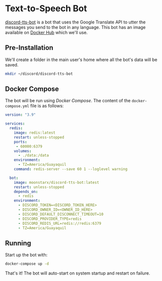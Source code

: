 # Text-to-Speech Bot

[discord-tts-bot](https://github.com/moonstar-x/discord-tts-bot) is a bot that uses the Google Translate API to utter the messages you send to the bot in any language. This bot has an image available on [Docker Hub](https://hub.docker.com/r/moonstarx/discord-tts-bot) which we'll use.

## Pre-Installation

We'll create a folder in the main user's home where all the bot's data will be saved.

```bash
mkdir ~/discord/discord-tts-bot
```

## Docker Compose

The bot will be run using *Docker Compose*. The content of the `docker-compose.yml` file is as follows:

```yaml
version: "3.9"

services:
  redis:
    image: redis:latest
    restart: unless-stopped
    ports:
     - 60000:6379
    volumes:
      - ./data:/data
    environment:
      - TZ=America/Guayaquil
    command: redis-server --save 60 1 --loglevel warning

  bot:
    image: moonstarx/discord-tts-bot:latest
    restart: unless-stopped
    depends_on:
      - redis
    environment:
      - DISCORD_TOKEN=<DISCORD_TOKEN_HERE>
      - DISCORD_OWNER_ID=<OWNER_ID_HERE>
      - DISCORD_DEFAULT_DISCONNECT_TIMEOUT=10
      - DISCORD_PROVIDER_TYPE=redis
      - DISCORD_REDIS_URL=redis://redis:6379
      - TZ=America/Guayaquil
```

## Running

Start up the bot with:

```bash
docker-compose up -d
```

That's it! The bot will auto-start on system startup and restart on failure.

